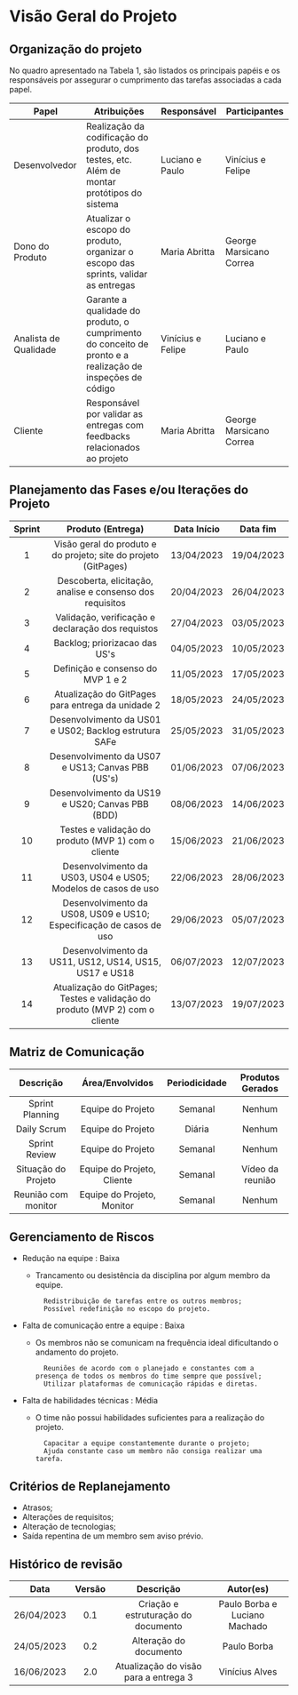 # Visão Geral do Projeto

## Organização do projeto

No quadro apresentado na Tabela 1, são listados os principais papéis e os responsáveis por assegurar o cumprimento das tarefas associadas a cada papel.

|          Papel        | Atribuições | Responsável | Participantes | 
| --------------------- | --------------------------------------------------------------- | ---------------------------------------- | -------- |
|     Desenvolvedor     | Realização da codificação do produto, dos testes, etc. Além de montar protótipos do sistema | Luciano e Paulo | Vinícius e Felipe |
|    Dono do Produto    | Atualizar o escopo do produto, organizar o escopo das sprints, validar as entregas | Maria Abritta | George Marsicano Correa |
| Analista de Qualidade | Garante a qualidade do produto, o cumprimento do conceito de pronto e a  realização de inspeções de código | Vinícius e Felipe | Luciano e Paulo |
|        Cliente        | Responsável por validar as entregas com feedbacks relacionados ao projeto | Maria Abritta | George Marsicano Correa |

## Planejamento das Fases e/ou Iterações do Projeto

| Sprint | Produto (Entrega) | Data Início | Data fim |
| :----: | :----------------:| :---------: | :------: |
| 1 | Visão geral do produto e do projeto; site do projeto (GitPages) | 13/04/2023 | 19/04/2023 |
| 2 | Descoberta, elicitação, analise e consenso dos requisitos | 20/04/2023 | 26/04/2023 |
| 3 | Validação, verificação e declaração dos requistos | 27/04/2023 | 03/05/2023 |
| 4 | Backlog; priorizacao das US's | 04/05/2023 | 10/05/2023 |
| 5 | Definição e consenso do MVP 1 e 2 | 11/05/2023 | 17/05/2023 |
| 6 | Atualização do GitPages para entrega da unidade 2 | 18/05/2023 | 24/05/2023 |
| 7 | Desenvolvimento da US01 e US02; Backlog estrutura SAFe | 25/05/2023 | 31/05/2023 |
| 8 | Desenvolvimento da US07 e US13; Canvas PBB (US's) | 01/06/2023 | 07/06/2023 |
| 9 | Desenvolvimento da US19 e US20; Canvas PBB (BDD) | 08/06/2023 | 14/06/2023 |
| 10 | Testes e validação do produto (MVP 1) com o cliente | 15/06/2023 | 21/06/2023 |
| 11 | Desenvolvimento da US03, US04 e US05; Modelos de casos de uso | 22/06/2023 | 28/06/2023 |
| 12 | Desenvolvimento da US08, US09 e US10; Especificação de casos de uso  | 29/06/2023 | 05/07/2023 |
| 13 | Desenvolvimento da US11, US12, US14, US15, US17 e US18 | 06/07/2023 | 12/07/2023 |
| 14 | Atualização do GitPages; Testes e validação do produto (MVP 2) com o cliente | 13/07/2023 | 19/07/2023 |

## Matriz de Comunicação

| Descrição | Área/Envolvidos | Periodicidade | Produtos Gerados |
| :-------: | :-------------: | :-----------: | :--------------: |
| Sprint Planning  | Equipe do Projeto | Semanal | Nenhum |
| Daily Scrum | Equipe do Projeto  | Diária | Nenhum |
| Sprint Review | Equipe do Projeto | Semanal | Nenhum |
| Situação do Projeto | Equipe do Projeto, Cliente | Semanal | Vídeo da reunião |
| Reunião com monitor | Equipe do Projeto, Monitor | Semanal | Nenhum |

## Gerenciamento de Riscos

- Redução na equipe : Baixa
    - Trancamento ou desistência da disciplina por algum membro da equipe.
        
            Redistribuição de tarefas entre os outros membros;
            Possível redefinição no escopo do projeto.

- Falta de comunicação entre a equipe : Baixa
    - Os membros não se comunicam na frequência ideal dificultando o andamento do projeto.

            Reuniões de acordo com o planejado e constantes com a presença de todos os membros do time sempre que possível;
            Utilizar plataformas de comunicação rápidas e diretas.

- Falta de habilidades técnicas : Média
    - O time não possui habilidades suficientes para a realização do projeto.
    
            Capacitar a equipe constantemente durante o projeto;
            Ajuda constante caso um membro não consiga realizar uma tarefa.

## Critérios de Replanejamento

- Atrasos;
- Alterações de requisitos; 
- Alteração de tecnologias; 
- Saída repentina de um membro sem aviso prévio. 

## Histórico de revisão

|  Data | Versão | Descrição | Autor(es) |
| :--------: | :----: | :---------------------------------: | :---------: |
| 26/04/2023 |  0.1   | Criação e estruturação do documento | Paulo Borba e Luciano Machado |
| 24/05/2023 |  0.2   | Alteração do documento | Paulo Borba |
| 16/06/2023 |  2.0   | Atualização do visão para a entrega 3 | Vinícius Alves |